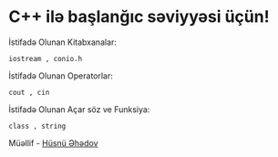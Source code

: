 # C++ ilə başlanğıc səviyyəsi üçün!

İstifadə Olunan Kitabxanalar:
~~~
iostream , conio.h
~~~
İstifadə Olunan Operatorlar:
~~~
cout , cin
~~~
İstifadə Olunan Açar söz ve Funksiya:
~~~ 
class , string
~~~
 Müəllif - [Hüsnü Əhədov](https://t.me/@husnuehedov)
